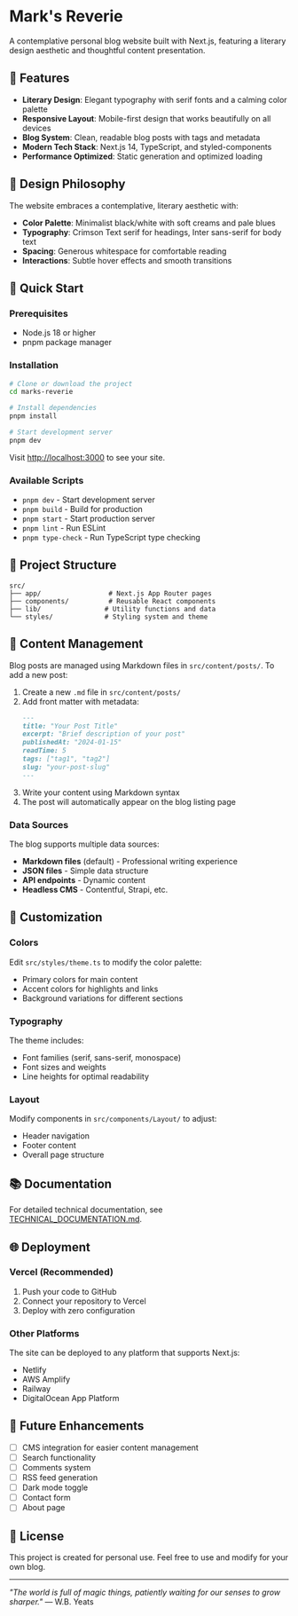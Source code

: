 # Mark's Reverie

A contemplative personal blog website built with Next.js, featuring a literary design aesthetic and thoughtful content presentation.

## 🌟 Features

- **Literary Design**: Elegant typography with serif fonts and a calming color palette
- **Responsive Layout**: Mobile-first design that works beautifully on all devices
- **Blog System**: Clean, readable blog posts with tags and metadata
- **Modern Tech Stack**: Next.js 14, TypeScript, and styled-components
- **Performance Optimized**: Static generation and optimized loading

## 🎨 Design Philosophy

The website embraces a contemplative, literary aesthetic with:
- **Color Palette**: Minimalist black/white with soft creams and pale blues
- **Typography**: Crimson Text serif for headings, Inter sans-serif for body text
- **Spacing**: Generous whitespace for comfortable reading
- **Interactions**: Subtle hover effects and smooth transitions

## 🚀 Quick Start

### Prerequisites
- Node.js 18 or higher
- pnpm package manager

### Installation
```bash
# Clone or download the project
cd marks-reverie

# Install dependencies
pnpm install

# Start development server
pnpm dev
```

Visit [http://localhost:3000](http://localhost:3000) to see your site.

### Available Scripts

- `pnpm dev` - Start development server
- `pnpm build` - Build for production
- `pnpm start` - Start production server
- `pnpm lint` - Run ESLint
- `pnpm type-check` - Run TypeScript type checking

## 📁 Project Structure

```
src/
├── app/                 # Next.js App Router pages
├── components/          # Reusable React components
├── lib/                # Utility functions and data
└── styles/             # Styling system and theme
```

## 📝 Content Management

Blog posts are managed using Markdown files in `src/content/posts/`. To add a new post:

1. Create a new `.md` file in `src/content/posts/`
2. Add front matter with metadata:
   ```markdown
   ---
   title: "Your Post Title"
   excerpt: "Brief description of your post"
   publishedAt: "2024-01-15"
   readTime: 5
   tags: ["tag1", "tag2"]
   slug: "your-post-slug"
   ---
   ```
3. Write your content using Markdown syntax
4. The post will automatically appear on the blog listing page

### Data Sources
The blog supports multiple data sources:
- **Markdown files** (default) - Professional writing experience
- **JSON files** - Simple data structure
- **API endpoints** - Dynamic content
- **Headless CMS** - Contentful, Strapi, etc.

## 🎨 Customization

### Colors
Edit `src/styles/theme.ts` to modify the color palette:
- Primary colors for main content
- Accent colors for highlights and links
- Background variations for different sections

### Typography
The theme includes:
- Font families (serif, sans-serif, monospace)
- Font sizes and weights
- Line heights for optimal readability

### Layout
Modify components in `src/components/Layout/` to adjust:
- Header navigation
- Footer content
- Overall page structure

## 📚 Documentation

For detailed technical documentation, see [TECHNICAL_DOCUMENTATION.md](./TECHNICAL_DOCUMENTATION.md).

## 🌐 Deployment

### Vercel (Recommended)
1. Push your code to GitHub
2. Connect your repository to Vercel
3. Deploy with zero configuration

### Other Platforms
The site can be deployed to any platform that supports Next.js:
- Netlify
- AWS Amplify
- Railway
- DigitalOcean App Platform

## 🔮 Future Enhancements

- [ ] CMS integration for easier content management
- [ ] Search functionality
- [ ] Comments system
- [ ] RSS feed generation
- [ ] Dark mode toggle
- [ ] Contact form
- [ ] About page

## 📄 License

This project is created for personal use. Feel free to use and modify for your own blog.

---

*"The world is full of magic things, patiently waiting for our senses to grow sharper."* — W.B. Yeats

